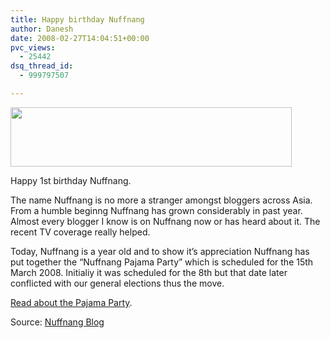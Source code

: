 ```yaml
---
title: Happy birthday Nuffnang
author: Danesh
date: 2008-02-27T14:04:51+00:00
pvc_views:
  - 25442
dsq_thread_id:
  - 999797507

---
```

<img loading="lazy" src="http://i62.photobucket.com/albums/h100/vwvr9/pajamabanner.jpg" height="95" width="450" />

Happy 1st birthday Nuffnang.

The name Nuffnang is no more a stranger amongst bloggers across Asia. From a humble beginng Nuffnang has grown considerably in past year. Almost every blogger I know is on Nuffnang now or has heard about it. The recent TV coverage really helped.

Today, Nuffnang is a year old and to show it&#8217;s appreciation Nuffnang has put together the &#8220;Nuffnang Pajama Party&#8221; which is scheduled for the 15th March 2008. Initialiy it was scheduled for the 8th but that date later conflicted with our general elections thus the move.

[Read about the Pajama Party][1].

Source: [Nuffnang Blog][2]

 [1]: http://www.nuffnang.com.my/pajama-party
 [2]: http://www.nuffnang.com.my/blog/2008/02/27/nuffnang-is-one-year-old-today/